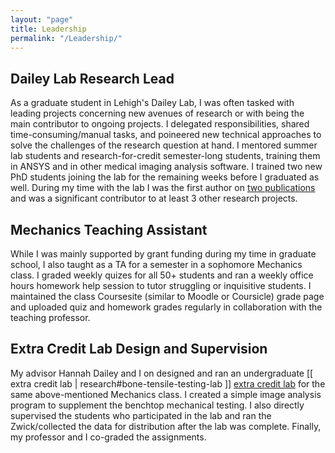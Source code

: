 ```yaml
---
layout: "page"
title: Leadership
permalink: "/Leadership/"
---
```


## Dailey Lab Research Lead
As a graduate student in Lehigh's Dailey Lab, I was often tasked with leading projects concerning new avenues of research or with being the main contributor to ongoing projects. I delegated responsibilities, shared time-consuming/manual tasks, and poineered new technical approaches to solve the challenges of the research question at hand. I mentored summer lab students and research-for-credit semester-long students, training them in ANSYS and in other medical imaging analysis software. I trained two new PhD students joining the lab for the remaining weeks before I graduated as well. During my time with the lab I was the first author on [two publications](https://bji219.github.io/Research/) and was a significant contributor to at least 3 other research projects. 

## Mechanics Teaching Assistant 
While I was mainly supported by grant funding during my time in graduate school, I also taught as a TA for a semester in a sophomore Mechanics class. I graded weekly quizes for all 50+ students and ran a weekly office hours homework help session to tutor struggling or inquisitive students. I maintained the class Coursesite (similar to Moodle or Coursicle) grade page and uploaded quiz and homework grades regularly in collaboration with the teaching professor.

## Extra Credit Lab Design and Supervision
My advisor Hannah Dailey and I on designed and ran an undergraduate [[ extra credit lab | research#bone-tensile-testing-lab ]] [extra credit lab](https://bji219.github.io/Research#bone-tensile-testing-lab) for the same above-mentioned Mechanics class. I created a simple image analysis program to supplement the benchtop mechanical testing. I also directly supervised the students who participated in the lab and ran the Zwick/collected the data for distribution after the lab was complete. Finally, my professor and I co-graded the assignments. 
